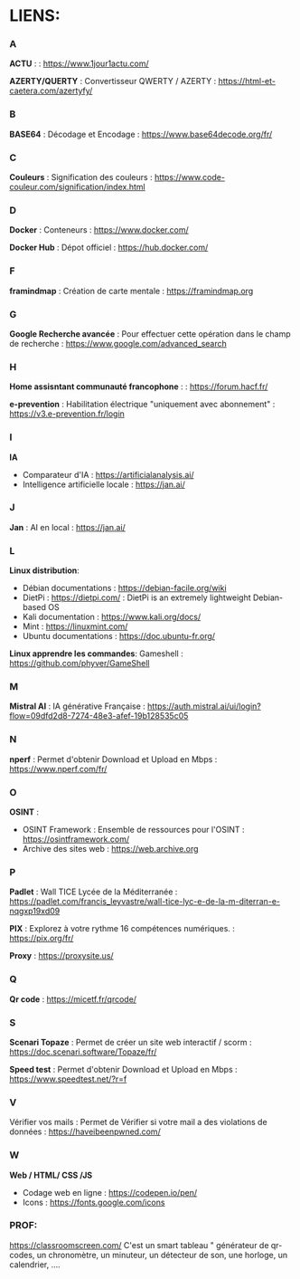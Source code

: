 # LIENS:

###  A

**ACTU**                                      :                                                                 :  https://www.1jour1actu.com/

**AZERTY/QUERTY**                             :    Convertisseur QWERTY / AZERTY                                : https://html-et-caetera.com/azertyfy/

###  B
**BASE64**                                    :    Décodage et Encodage                                         :   https://www.base64decode.org/fr/

### C
**Couleurs**                                 : Signification des couleurs                                     :  https://www.code-couleur.com/signification/index.html

### D
**Docker**                                   : Conteneurs  : https://www.docker.com/

**Docker Hub**                               : Dépot officiel : https://hub.docker.com/

###   F
**framindmap**                                :    Création de carte mentale                                    :   https://framindmap.org

###   G
**Google Recherche avancée**                  :    Pour effectuer cette opération dans le champ de recherche    :   https://www.google.com/advanced_search  
###   H
**Home assisntant communauté francophone**    :                                                                 :   https://forum.hacf.fr/ 

**e-prevention**                              :  Habilitation électrique "uniquement avec abonnement"           :   https://v3.e-prevention.fr/login
###   I
**IA**      
- Comparateur d'IA                                             :   https://artificialanalysis.ai/ 
- Intelligence artificielle locale                             :   https://jan.ai/
### J
**Jan**                                       :    AI en local                                                  :   https://jan.ai/  
###    L
**Linux distribution**:
- Débian documentations                                        :    https://debian-facile.org/wiki
- DietPi                                                       :    https://dietpi.com/                  :   DietPi is an extremely lightweight Debian-based OS
- Kali   documentation                                         :    https://www.kali.org/docs/
- Mint                                                         :    https://linuxmint.com/
- Ubuntu documentations                                        :    https://doc.ubuntu-fr.org/

**Linux apprendre les commandes**:                 Gameshell                                                    :    https://github.com/phyver/GameShell

###   M
**Mistral AI**                                :    IA générative Française                                      :   https://auth.mistral.ai/ui/login?flow=09dfd2d8-7274-48e3-afef-19b128535c05

###    N
**nperf**                                     :     Permet d'obtenir Download et Upload en Mbps                 :   https://www.nperf.com/fr/

###   O
**OSINT** :
- OSINT Framework                           :    Ensemble de ressources pour l'OSINT                          :   https://osintframework.com/
- Archive des sites web                     :   https://web.archive.org
###   P
**Padlet**                                    :    Wall TICE Lycée de la Méditerranée                           :   https://padlet.com/francis_leyvastre/wall-tice-lyc-e-de-la-m-diterran-e-nqgxp19xd09

**PIX**                                       :    Explorez à votre rythme 16 compétences numériques.           :   https://pix.org/fr/

**Proxy**                                                                                                       :   https://proxysite.us/

###  Q
**Qr code** : https://micetf.fr/qrcode/

###   S
**Scenari Topaze**                            :    Permet de créer un site web interactif / scorm               :   https://doc.scenari.software/Topaze/fr/

**Speed test**                                :    Permet d'obtenir Download et Upload en Mbps                  :   https://www.speedtest.net/?r=f

### V
Vérifier vos mails                            :    Permet de Vérifier si votre mail a des violations de données : https://haveibeenpwned.com/

###   W
**Web / HTML/ CSS /JS**
- Codage web en ligne                                          :   https://codepen.io/pen/
- Icons                                                        :   https://fonts.google.com/icons 

### PROF:
https://classroomscreen.com/      C'est un smart tableau " générateur de qr-codes, un chronomètre, un minuteur, un détecteur de son, une horloge, un calendrier, ....
